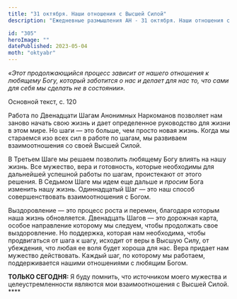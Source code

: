 ```yaml
---
title: "31 октября. Наши отношения с Высшей Силой"
description: "Ежедневные размышления АН - 31 октября. Наши отношения с Высшей Силой"

id: "305"
heroImage: ""
datePublished: 2023-05-04
moth: "oktyabr"
---
```


_«Этот продолжающийся процесс зависит от нашего отношения к любящему Богу,
который заботится о нас и делает для нас то, что сами для себя мы сделать не в
состоянии»._

Основной текст, с. 120

Работа по Двенадцати Шагам Анонимных Наркоманов позволяет нам заново начать
свою жизнь и дает определенное руководство для жизни в этом мире. Но шаги —
это больше, чем просто новая жизнь. Когда мы стараемся изо всех сил в работе
по шагам, мы развиваем взаимоотношения со своей Высшей Силой.

В Третьем Шаге мы решаем позволить любящему Богу влиять на нашу жизнь. Все
мужество, вера и готовность, которые необходимы для дальнейшей успешной работы
по шагам, проистекают от этого решения. В Седьмом Шаге мы идем еще дальше и
_просим_ Бога изменить нашу жизнь. Одиннадцатый Шаг — это наш способ
совершенствовать взаимоотношения с Богом.

Выздоровление — это процесс роста и перемен, благодаря которым наша жизнь
обновляется. Двенадцать Шагов — это дорожная карта, особое направление
которому мы следуем, чтобы продолжать свое выздоровление. Но поддержка,
которая нам необходима, чтобы продвигаться от шага к шагу, исходит от веры в
Высшую Силу, от убеждения, что любая ее воля будет хороша для нас. Вера
придает нам мужество действовать. Каждый шаг, по которому мы работаем,
поддерживается нашими отношениями с любящим Богом.

**ТОЛЬКО СЕГОДНЯ:** Я буду помнить, что источником моего мужества и
целеустремленности являются мои взаимоотношения с Высшей Силой. \*\*\*\*
